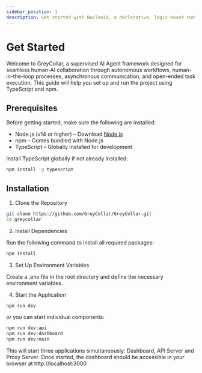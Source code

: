 ```yaml
---
sidebar_position: 1
description: Get started with Nucleoid, a declarative, logic-based runtime designed for Neuro-Symbolic AI, focusing on adaptive reasoning and explainability through the Logic Graph.
---
```


# Get Started

Welcome to GreyCollar, a supervised AI Agent framework designed for seamless human-AI collaboration through autonomous
workflows, human-in-the-loop processes, asynchronous communication, and open-ended task execution. This guide will help
you set up and run the project using TypeScript and npm.

## Prerequisites

Before getting started, make sure the following are installed:

- Node.js (v14 or higher) – Download [Node.js](https://nodejs.org)
- npm – Comes bundled with Node.js
- TypeScript – Globally installed for development

Install TypeScript globally if not already installed:

```bash
npm install -g typescript
```

## Installation

1. Clone the Repository

```bash
git clone https://github.com/GreyCollar/GreyCollar.git
cd greycollar
```

2. Install Dependencies

Run the following command to install all required packages:

```bash
npm install
```

3. Set Up Environment Variables

Create a .env file in the root directory and define the necessary environment variables.

4. Start the Application

```bash
npm run dev
```

or you can start individual components:

```bash
npm run dev:api
npm run dev:dashboard
npm run dev:main
```

This will start three applications simultaneously: Dashboard, API Server and Proxy Server. Once started, the dashboard
should be accessible in your browser at http://localhost:3000
